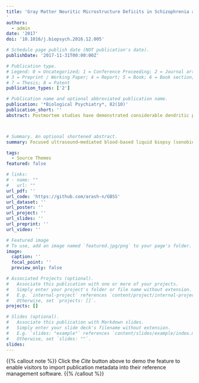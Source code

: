 ```yaml
---
title: 'Gray Matter Neuritic Microstructure Deficits in Schizophrenia and Bipolar Disorder
'
authors:
  - admin
date: '2017'
doi: '10.1016/j.biopsych.2016.12.005'

# Schedule page publish date (NOT publication's date).
publishDate: '2017-11-31T00:00:00Z'

# Publication type.
# Legend: 0 = Uncategorized; 1 = Conference Proceeding; 2 = Journal article;
# 3 = Preprint / Working Paper; 4 = Report; 5 = Book; 6 = Book section;
# 7 = Thesis; 8 = Patent
publication_types: ['2']

# Publication name and optional abbreviated publication name.
publication: '*Biological Psychiatry*, 82(10)'
publication_short: ''
abstract: Postmortem studies have demonstrated considerable dendritic pathologies among persons with schizophrenia and to some extent among those with bipolar I disorder. Modeling gray matter (GM) microstructural properties is now possible with a recently proposed diffusion-weighted magnetic resonance imaging modeling technique neurite orientation dispersion and density imaging. This technique may bridge the gap between neuroimaging and histopathological findings. We performed an extended series of multishell diffusion-weighted imaging and other structural imaging series using 3T magnetic resonance imaging. Participants scanned included individuals with schizophrenia (n = 36), bipolar I disorder (n = 29), and healthy controls (n = 35). GM-based spatial statistics was used to compare neurite orientation dispersion and density imaging-driven microstructural measures (orientation dispersion index and neurite density index, NDI) among groups and to assess their relationship with neurocognitive performance. We also investigated the accuracy of these measures in the prediction of group membership, and whether combining them with cortical thickness and white matter fractional anisotropy further improved accuracy.  The GM-NDI was significantly lower in temporal pole, anterior parahippocampal gyrus, and hippocampus of the schizophrenia patients than the healthy controls. The GM-NDI of patients with bipolar I disorder did not differ significantly from either schizophrenia patients or healthy controls, and it was intermediate between the two groups in the post hoc analysis. Regardless of diagnosis, higher performance in spatial working memory was significantly associated with higher GM-NDI mainly in the frontotemporal areas. The addition of GM-NDI to cortical thickness resulted in higher accuracy to predict group membership. GM-NDI captures brain differences in the major psychoses that are not accessible with other structural magnetic resonance imaging methods. Given the strong association of GM-NDI with disease state and neurocognitive performance, its potential utility for biological subtyping should be further explored.



# Summary. An optional shortened abstract.
summary: Focused ultrasound–mediated blood-based liquid biopsy (sonobiopsy) improves detection of biomarkers of neurodegeneration from spatially targeted brain regions into the blood circulation compared with liquid biopsy without focused ultrasound.

tags:
  - Source Themes
featured: false

# links:
# - name: ""
#   url: ""
url_pdf: ''
url_code: 'https://github.com/arash-n/GBSS'
url_dataset: ''
url_poster: ''
url_project: ''
url_slides: ''
url_preprint: ''
url_video: ''

# Featured image
# To use, add an image named `featured.jpg/png` to your page's folder.
image:
  caption: ''
  focal_point: ''
  preview_only: false

# Associated Projects (optional).
#   Associate this publication with one or more of your projects.
#   Simply enter your project's folder or file name without extension.
#   E.g. `internal-project` references `content/project/internal-project/index.md`.
#   Otherwise, set `projects: []`.
projects: []

# Slides (optional).
#   Associate this publication with Markdown slides.
#   Simply enter your slide deck's filename without extension.
#   E.g. `slides: "example"` references `content/slides/example/index.md`.
#   Otherwise, set `slides: ""`.
slides:
---
```



{{% callout note %}}
Click the _Cite_ button above to demo the feature to enable visitors to import publication metadata into their reference management software.
{{% /callout %}}
